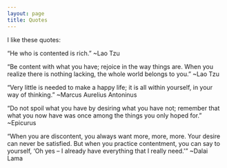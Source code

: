 ```yaml
---
layout: page
title: Quotes
---
```

I like these quotes:

“He who is contented is rich.” ~Lao Tzu

“Be content with what you have; rejoice in the way things are. When you realize there is nothing lacking, the whole world belongs to you.” ~Lao Tzu

“Very little is needed to make a happy life; it is all within yourself, in your way of thinking.” ~Marcus Aurelius Antoninus

“Do not spoil what you have by desiring what you have not; remember that what you now have was once among the things you only hoped for.” ~Epicurus

“When you are discontent, you always want more, more, more. Your desire can never be satisfied. But when you practice contentment, you can say to yourself, ‘Oh yes – I already have everything that I really need.'” ~Dalai Lama
